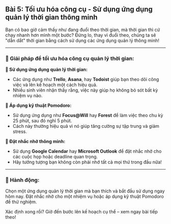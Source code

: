 ## Bài 5: Tối ưu hóa công cụ - Sử dụng ứng dụng quản lý thời gian thông minh

Bạn có bao giờ cảm thấy như đang đuổi theo thời gian, mà thời gian thì cứ chạy nhanh hơn mình một bước? Đừng lo, thay vì đuổi theo, chúng ta sẽ "dẫn dắt" thời gian bằng cách sử dụng các ứng dụng quản lý thông minh!

---

### 📌 Giải pháp để tối ưu hóa công cụ quản lý thời gian:

**🔹 Sử dụng ứng dụng quản lý thời gian:**  
- Các ứng dụng như **Trello**, **Asana**, hay **Todoist** giúp bạn theo dõi công việc và lên kế hoạch một cách hiệu quả.  
- Nhiều sinh viên nhận thấy rằng, việc này giúp họ không bỏ sót bất kỳ nhiệm vụ nào.

**🔹 Áp dụng kỹ thuật Pomodoro:**  
- Sử dụng ứng dụng như **Focus@Will** hay **Forest** để làm việc theo chu kỳ 25 phút, sau đó nghỉ 5 phút.  
- Cách này thường hiệu quả vì nó giúp tăng cường sự tập trung và giảm stress.

**🔹 Đặt nhắc nhở thông minh:**  
- Sử dụng **Google Calendar** hay **Microsoft Outlook** để đặt nhắc nhở cho các cuộc họp hoặc deadline quan trọng.  
- Hãy tưởng tượng bạn không còn phải nhớ tất cả mọi thứ trong đầu nữa!

---

### 🚀 Hành động:

Chọn một ứng dụng quản lý thời gian mà bạn thích và bắt đầu sử dụng ngay hôm nay. Đặt nhắc nhở cho một nhiệm vụ hoặc áp dụng kỹ thuật Pomodoro để thử nghiệm.

Xác định xong rồi? Giờ đến bước lên kế hoạch cụ thể – xem ngay bài tiếp theo!